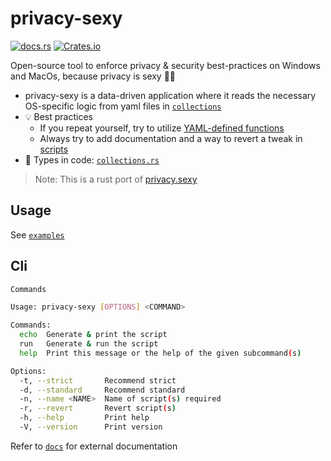 # privacy-sexy

[![docs.rs](https://img.shields.io/docsrs/privacy-sexy?style=flat-square)](https://docs.rs/privacy-sexy/latest/privacy_sexy/)
[![Crates.io](https://img.shields.io/crates/v/privacy-sexy?style=flat-square)](https://crates.io/crates/privacy-sexy)

Open-source tool to enforce privacy & security best-practices on Windows and MacOs, because privacy is sexy 🍑🍆

- privacy-sexy is a data-driven application where it reads the necessary OS-specific logic from
  yaml files in [`collections`](collections)
- 💡 Best practices
  - If you repeat yourself, try to utilize [YAML-defined functions](FunctionData)
  - Always try to add documentation and a way to revert a tweak in [scripts](ScriptData)
- 📖 Types in code: [`collections.rs`](src/collection.rs)

> Note: This is a rust port of [privacy.sexy](https://github.com/undergroundwires/privacy.sexy)

## Usage

See [`examples`](examples)

## Cli

```sh
Commands

Usage: privacy-sexy [OPTIONS] <COMMAND>

Commands:
  echo  Generate & print the script
  run   Generate & run the script
  help  Print this message or the help of the given subcommand(s)

Options:
  -t, --strict       Recommend strict
  -d, --standard     Recommend standard
  -n, --name <NAME>  Name of script(s) required
  -r, --revert       Revert script(s)
  -h, --help         Print help
  -V, --version      Print version
```

Refer to [`docs`](https://github.com/undergroundwires/privacy.sexy/tree/master/docs) for external documentation